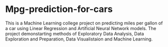 # Mpg-prediction-for-cars
This is a Machine Learning college project on predicting miles per gallon of a car using Linear Regression and Artificial Neural Network models. The project demonstarting methods of Exploratory Data Analysis, Data Exploration and Preparation, Data Visualistaion and Machine Learning. 
